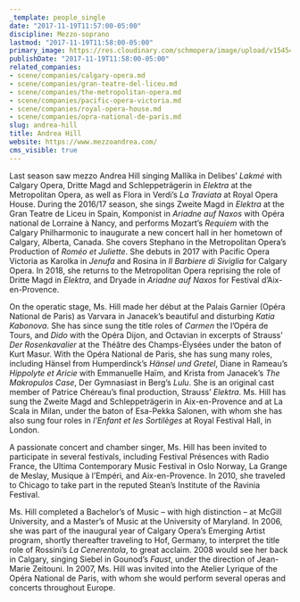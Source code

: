 ```yaml
---
_template: people_single
date: "2017-11-19T11:57:00-05:00"
discipline: Mezzo-soprano
lastmod: "2017-11-19T11:58:00-05:00"
primary_image: https://res.cloudinary.com/schmopera/image/upload/v1545409169/media/webhook-uploads/1511110479040/HILL_PHOTO1_HIRES.jpg.jpg
publishDate: "2017-11-19T11:58:00-05:00"
related_companies:
- scene/companies/calgary-opera.md
- scene/companies/gran-teatre-del-liceu.md
- scene/companies/the-metropolitan-opera.md
- scene/companies/pacific-opera-victoria.md
- scene/companies/royal-opera-house.md
- scene/companies/opra-national-de-paris.md
slug: andrea-hill
title: Andrea Hill
website: https://www.mezzoandrea.com/
cms_visible: true
---
```


Last season saw mezzo Andrea Hill singing Mallika in Delibes’ *Lakmé* with Calgary Opera, Dritte Magd and Schleppeträgerin in *Elektra* at the Metropolitan Opera, as well as Flora in Verdi’s *La Traviata* at Royal Opera House. During the 2016/17 season, she sings Zweite Magd in *Elektra* at the Gran Teatre de Liceu in Spain, Komponist in *Ariadne auf Naxos* with Opéra national de Lorraine à Nancy, and performs Mozart’s *Requiem* with the Calgary Philharmonic to inaugurate a new concert hall in her hometown of Calgary, Alberta, Canada. She covers Stephano in the Metropolitan Opera’s Production of *Roméo et Juliette*. She debuts in 2017 with Pacific Opera Victoria as Karolka in *Jenufa* and Rosina in *Il Barbiere di Siviglia* for Calgary Opera. In 2018, she returns to the Metropolitan Opera reprising the role of Dritte Magd in *Elektra*, and Dryade in *Ariadne auf Naxos* for Festival d’Aix-en-Provence.

On the operatic stage, Ms. Hill made her début at the Palais Garnier (Opéra National de Paris) as Varvara in Janacek’s beautiful and disturbing *Katia Kabonova*.  She has since sung the title roles of *Carmen* the l’Opéra de Tours, and *Dido* with the Opéra Dijon, and Octavian in excerpts of Strauss’ *Der Rosenkavalier* at the Théâtre des Champs-Élysées under the baton of Kurt Masur. With the Opéra National de Paris, she has sung many roles, including Hänsel from Humperdinck’s *Hänsel und Gretel*, Diane in Rameau’s *Hippolyte et Aricie* with Emmanuelle Haïm, and Krista from Janacek’s *The Makropulos Case*, Der Gymnasiast in Berg’s *Lulu*. She is an original cast member of Patrice Chéreau’s final production, Strauss’ *Elektra*. Ms. Hill has sung the Zweite Magd and Schleppeträgerin in Aix-en-Provence and at La Scala in Milan, under the baton of Esa-Pekka Salonen, with whom she has also sung four roles in *l’Enfant et les Sortilèges* at Royal Festival Hall, in London.

A passionate concert and chamber singer, Ms. Hill has been invited to participate in several festivals, including Festival Présences with Radio France, the Ultima Contemporary Music Festival in Oslo Norway, La Grange de Meslay, Musique à l’Empéri, and Aix-en-Provence. In 2010, she traveled to Chicago to take part in the reputed Stean’s Institute of the Ravinia Festival.

Ms. Hill completed a Bachelor’s of Music – with high distinction – at McGill University, and a Master’s of Music at the University of Maryland. In 2006, she was part of the inaugural year of Calgary Opera’s Emerging Artist program, shortly thereafter traveling to Hof, Germany, to interpret the title role of Rossini’s *La Cenerentola*, to great acclaim. 2008 would see her back in Calgary, singing Siebel in Gounod’s *Faust*, under the direction of Jean-Marie Zeitouni. In 2007, Ms. Hill was invited into the Atelier Lyrique of the Opéra National de Paris, with whom she would perform several operas and concerts throughout Europe.
